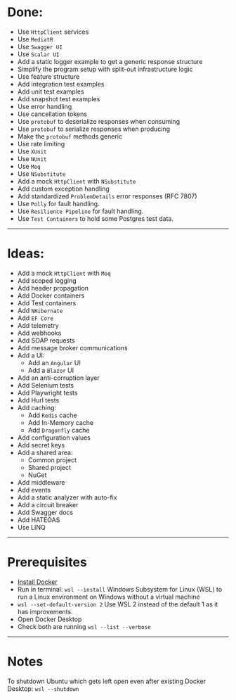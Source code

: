 # **Done:**
- Use `HttpClient` services
- Use `MediatR`
- Use `Swagger UI`
- Use `Scalar UI`
- Add a static logger example to get a generic response structure
- Simplify the program setup with split-out infrastructure logic
- Use feature structure
- Add integration test examples
- Add unit test examples
- Add snapshot test examples
- Use error handling
- Use cancellation tokens
- Use `protobuf` to deserialize responses when consuming
- Use `protobuf` to serialize responses when producing
- Make the `protobuf` methods generic
- Use rate limiting
- Use `XUnit`
- Use `NUnit`
- Use `Moq`
- Use `NSubstitute`
- Add a mock `HttpClient` with `NSubstitute`
- Add custom exception handling
- Add standardized `ProblemDetails` error responses (RFC 7807)
- Use `Polly` for fault handling.
- Use `Resilience Pipeline` for fault handling. 
- Use `Test Containers` to hold some Postgres test data.
---

# **Ideas:**
- Add a mock `HttpClient` with `Moq`
- Add scoped logging
- Add header propagation
- Add Docker containers
- Add Test containers
- Add `NHibernate`
- Add `EF Core`
- Add telemetry
- Add webhooks
- Add SOAP requests
- Add message broker communications
- Add a UI:
  - Add an `Angular` UI
  - Add a `Blazor` UI
- Add an anti-corruption layer
- Add Selenium tests
- Add Playwright tests
- Add Hurl tests
- Add caching:
  - Add `Redis` cache
  - Add In-Memory cache
  - Add `Dragonfly` cache
- Add configuration values
- Add secret keys
- Add a shared area:
  - Common project
  - Shared project
  - NuGet
- Add middleware
- Add events
- Add a static analyzer with auto-fix
- Add a circuit breaker
- Add Swagger docs
- Add HATEOAS
- Use LINQ

---

# **Prerequisites**
- [Install Docker](https://docs.docker.com/desktop/setup/install/windows-install/)
- Run in terminal: ```wsl --install``` Windows Subsystem for Linux (WSL) to run a Linux environment on Windows without a virtual machine
- ```wsl --set-default-version 2``` Use WSL 2 instead of the default 1 as it has improvements.
- Open Docker Desktop
- Check both are running ```wsl --list --verbose```

---

# **Notes**
To shutdown Ubuntu which gets left open even after existing Docker Desktop: ```wsl --shutdown```